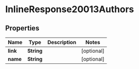 

# InlineResponse20013Authors

## Properties

Name | Type | Description | Notes
------------ | ------------- | ------------- | -------------
**link** | **String** |  |  [optional]
**name** | **String** |  |  [optional]




